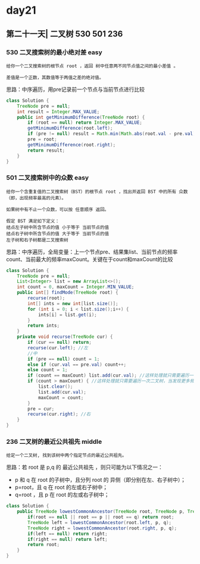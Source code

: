 # day21

## 第二十一天| 二叉树 530 501 236

### 530 二叉搜索树的最小绝对差 easy
```
给你一个二叉搜索树的根节点 root ，返回 树中任意两不同节点值之间的最小差值 。

差值是一个正数，其数值等于两值之差的绝对值。
```
思路：中序遍历，用pre记录前一个节点与当前节点进行比较
```java
class Solution {
    TreeNode pre = null;
    int result = Integer.MAX_VALUE;
    public int getMinimumDifference(TreeNode root) {
        if (root == null) return Integer.MAX_VALUE;
        getMinimumDifference(root.left);
        if (pre != null) result = Math.min(Math.abs(root.val - pre.val), result);
        pre = root;
        getMinimumDifference(root.right);
        return result;
    }
}
```

### 501 二叉搜索树中的众数 easy
```
给你一个含重复值的二叉搜索树（BST）的根节点 root ，找出并返回 BST 中的所有 众数（即，出现频率最高的元素）。

如果树中有不止一个众数，可以按 任意顺序 返回。

假定 BST 满足如下定义：
结点左子树中所含节点的值 小于等于 当前节点的值
结点右子树中所含节点的值 大于等于 当前节点的值
左子树和右子树都是二叉搜索树
```
思路：中序遍历，全局变量：上一个节点pre、结果集list、当前节点的频率count、当前最大的频率maxCount。关键在于count和maxCount的比较
```java
class Solution {
    TreeNode pre = null;
    List<Integer> list = new ArrayList<>();
    int count = 0, maxCount = Integer.MIN_VALUE;
    public int[] findMode(TreeNode root) {
        recurse(root);
        int[] ints = new int[list.size()];
        for (int i = 0; i < list.size();i++) {
            ints[i] = list.get(i);
        }
        return ints;
    }
    private void recurse(TreeNode cur) {
        if (cur == null) return;
        recurse(cur.left); //左
        //中
        if (pre == null) count = 1;
        else if (cur.val == pre.val) count++;
        else count = 1;
        if (count == maxCount) list.add(cur.val); //这样处理就只需要遍历一次二叉树
        if (count > maxCount) { //这样处理就只需要遍历一次二叉树，当发现更多频率的元素时直接清空原有结果集
            list.clear();
            list.add(cur.val);
            maxCount = count;
        }
        pre = cur;
        recurse(cur.right); //右
    }
}
```

### 236 二叉树的最近公共祖先 middle
```
给定一个二叉树, 找到该树中两个指定节点的最近公共祖先。
```
思路：若 root 是 p,q 的 最近公共祖先 ，则只可能为以下情况之一：
- p 和 q 在 root 的子树中，且分列 root 的 异侧（即分别在左、右子树中）；
- p=root，且 q 在 root 的左或右子树中；
- q=root ，且 p 在 root 的左或右子树中；
```java
class Solution {
    public TreeNode lowestCommonAncestor(TreeNode root, TreeNode p, TreeNode q) {
        if(root == null || root == p || root == q) return root;
        TreeNode left = lowestCommonAncestor(root.left, p, q);
        TreeNode right = lowestCommonAncestor(root.right, p, q);
        if(left == null) return right;
        if(right == null) return left;
        return root;
    }
}
```